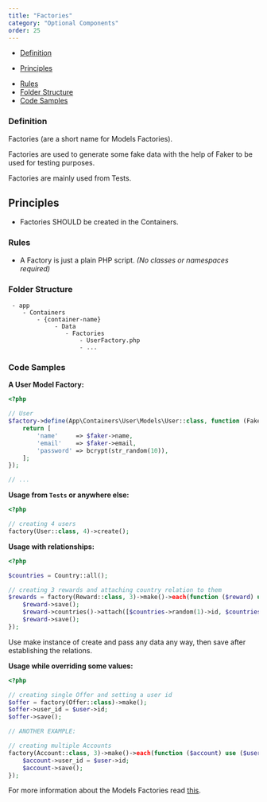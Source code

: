 ```yaml
---
title: "Factories"
category: "Optional Components"
order: 25
---
```


* [Definition](#definition)
- [Principles](#principles)
* [Rules](#rules)
* [Folder Structure](#folder-structure)
* [Code Samples](#code-samples)

<a name="definition"></a>

### Definition

Factories (are a short name for Models Factories).

Factories are used to generate some fake data with the help of Faker to be used for testing purposes.

Factories are mainly used from Tests.

<a name="principles"></a>

## Principles

- Factories SHOULD be created in the Containers.

<a name="rules"></a>

### Rules

- A Factory is just a plain PHP script. *(No classes or namespaces required)*

<a name="folder-structure"></a>

### Folder Structure

```
 - app
    - Containers
        - {container-name}
             - Data
                - Factories
                    - UserFactory.php
                    - ...
```

<a name="code-samples"></a>

### Code Samples

**A User Model Factory:**

```php
<?php

// User
$factory->define(App\Containers\User\Models\User::class, function (Faker\Generator $faker) {
    return [
        'name'     => $faker->name,
        'email'    => $faker->email,
        'password' => bcrypt(str_random(10)),
    ];
});

// ...
```

**Usage from `Tests` or anywhere else:**

```php
<?php

// creating 4 users
factory(User::class, 4)->create();
```

**Usage with relationships:**

```php
<?php

$countries = Country::all();

// creating 3 rewards and attaching country relation to them
$rewards = factory(Reward::class, 3)->make()->each(function ($reward) use ($countries) {
    $reward->save();
    $reward->countries()->attach([$countries->random(1)->id, $countries->random(1)->id]);
    $reward->save();
});
```


Use make instance of create and pass any data any way, then save after establishing the relations.

**Usage while overriding some values:**

```php
<?php

// creating single Offer and setting a user id
$offer = factory(Offer::class)->make();
$offer->user_id = $user->id;
$offer->save();

// ANOTHER EXAMPLE:

// creating multiple Accounts
factory(Account::class, 3)->make()->each(function ($account) use ($user) {
    $account->user_id = $user->id;
    $account->save();
});
```

For more information about the Models Factories read [this](https://laravel.com/docs/master/testing#model-factories).
